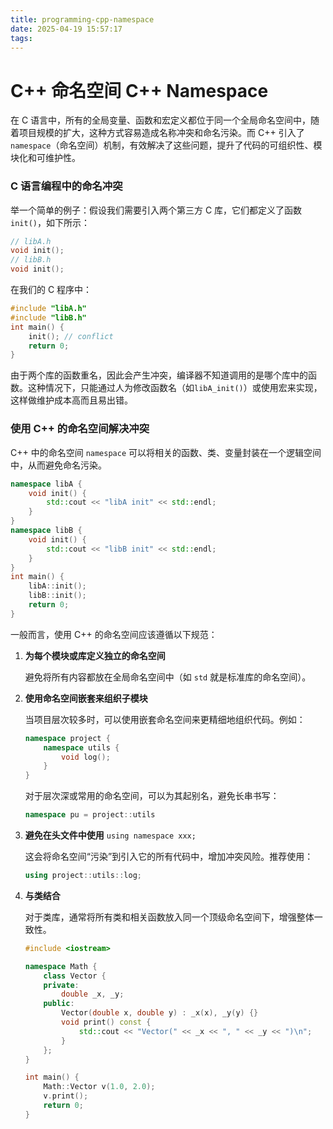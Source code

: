 ```yaml
---
title: programming-cpp-namespace
date: 2025-04-19 15:57:17
tags:
---
```


# C++ 命名空间 C++ Namespace

在 C 语言中，所有的全局变量、函数和宏定义都位于同一个全局命名空间中，随着项目规模的扩大，这种方式容易造成名称冲突和命名污染。而 C++ 引入了 `namespace`（命名空间）机制，有效解决了这些问题，提升了代码的可组织性、模块化和可维护性。



### C 语言编程中的命名冲突

举一个简单的例子：假设我们需要引入两个第三方 C 库，它们都定义了函数 `init()`，如下所示：

```c
// libA.h
void init();
// libB.h
void init();
```

在我们的 C 程序中：

```c
#include "libA.h"
#include "libB.h"
int main() {
    init(); // conflict
    return 0;
}
```

由于两个库的函数重名，因此会产生冲突，编译器不知道调用的是哪个库中的函数。这种情况下，只能通过人为修改函数名（如`libA_init()`）或使用宏来实现，这样做维护成本高而且易出错。



### 使用 C++ 的命名空间解决冲突

C++ 中的命名空间 `namespace` 可以将相关的函数、类、变量封装在一个逻辑空间中，从而避免命名污染。

```c++
namespace libA {
    void init() {
        std::cout << "libA init" << std::endl;
    }
}
namespace libB {
    void init() {
        std::cout << "libB init" << std::endl;
    }
}
int main() {
    libA::init();
    libB::init();
    return 0;
}
```

一般而言，使用 C++ 的命名空间应该遵循以下规范：

1. **为每个模块或库定义独立的命名空间**

   避免将所有内容都放在全局命名空间中（如 `std` 就是标准库的命名空间）。

2. **使用命名空间嵌套来组织子模块**

   当项目层次较多时，可以使用嵌套命名空间来更精细地组织代码。例如：

   ```c++
   namespace project {
       namespace utils {
           void log();
       }
   }
   ```

   对于层次深或常用的命名空间，可以为其起别名，避免长串书写：

   ```c++
   namespace pu = project::utils
   ```

3. **避免在头文件中使用** `using namespace xxx;`

   这会将命名空间“污染”到引入它的所有代码中，增加冲突风险。推荐使用：

   ```c++
   using project::utils::log;
   ```

4. **与类结合**

   对于类库，通常将所有类和相关函数放入同一个顶级命名空间下，增强整体一致性。

   ```c++
   #include <iostream>
   
   namespace Math {
       class Vector {
       private:
           double _x, _y;
       public:
           Vector(double x, double y) : _x(x), _y(y) {}
           void print() const {
               std::cout << "Vector(" << _x << ", " << _y << ")\n";
           }
       };
   }
   
   int main() {
       Math::Vector v(1.0, 2.0);
       v.print();
       return 0;
   }
   ```

   